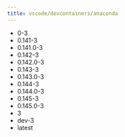 ```yaml
---
title: vscode/devcontainers/anaconda
---
```

- 0-3
- 0.141-3
- 0.141.0-3
- 0.142-3
- 0.142.0-3
- 0.143-3
- 0.143.0-3
- 0.144-3
- 0.144.0-3
- 0.145-3
- 0.145.0-3
- 3
- dev-3
- latest
